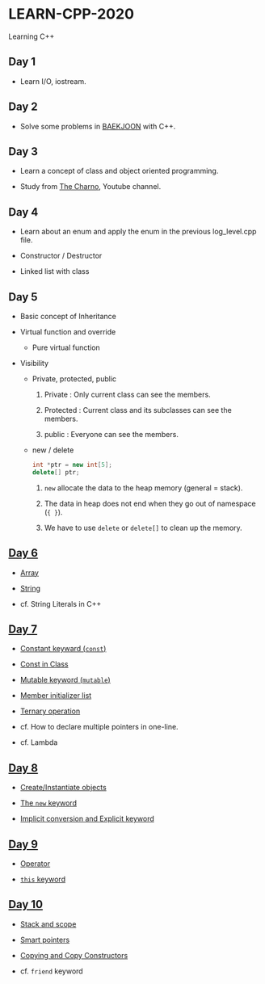 # LEARN-CPP-2020

Learning C++

## Day 1

- Learn I/O, iostream.

## Day 2

- Solve some problems in [BAEKJOON](https://www.acmicpc.net/) with C++.

## Day 3

- Learn a concept of class and object oriented programming.

- Study from [The Charno](https://www.youtube.com/playlist?list=PLlrATfBNZ98dudnM48yfGUldqGD0S4FFb), Youtube channel.

## Day 4

- Learn about an enum and apply the enum in the previous log_level.cpp file.

- Constructor / Destructor

- Linked list with class

## Day 5

- Basic concept of Inheritance

- Virtual function and override

  - Pure virtual function

- Visibility

  - Private, protected, public

    1. Private : Only current class can see the members.

    1. Protected : Current class and its subclasses can see the members.

    1. public : Everyone can see the members.

  * new / delete

    ```cpp
    int *ptr = new int[5];
    delete[] ptr;
    ```

    1. `new` allocate the data to the heap memory (general = stack).

    1. The data in heap does not end when they go out of namespace (`{ }`).

    1. We have to use `delete` or `delete[]` to clean up the memory.

## [Day 6](day6/README.md)

- [Array](day6/array.cpp)

- [String](day6/string.cpp)

- cf. String Literals in C++

## [Day 7](day7/README.md)

- [Constant keyward (`const`)](day7/const.cpp)

- [Const in Class](day7/const_in_class.cpp)

- [Mutable keyword (`mutable`)](day7/mutable.cpp)

- [Member initializer list](day7/initializer_list.cpp)

- [Ternary operation](day7/ternary_operation.cpp)

- cf. How to declare multiple pointers in one-line.

- cf. Lambda

## [Day 8](day8/README.md)

- [Create/Instantiate objects](day8/instantiate_objects.cpp)

- [The `new` keyword](day8/new.cpp)

- [Implicit conversion and Explicit keyword](day8/implicit.cpp)

## [Day 9](day9/README.md)

- [Operator](day9/operator.cpp)

- [`this` keyword](day9/this.cpp)

## [Day 10](day10/README.md)

- [Stack and scope](day10/stack_and_scope.cpp)

- [Smart pointers](day10/smart_pointers.cpp)

- [Copying and Copy Constructors](day10/copy_constructors.cpp)

- cf. `friend` keyword
